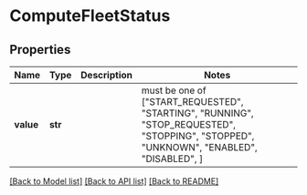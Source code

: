 # ComputeFleetStatus


## Properties
Name | Type | Description | Notes
------------ | ------------- | ------------- | -------------
**value** | **str** |  |  must be one of ["START_REQUESTED", "STARTING", "RUNNING", "STOP_REQUESTED", "STOPPING", "STOPPED", "UNKNOWN", "ENABLED", "DISABLED", ]

[[Back to Model list]](../README.md#documentation-for-models) [[Back to API list]](../README.md#documentation-for-api-endpoints) [[Back to README]](../README.md)


